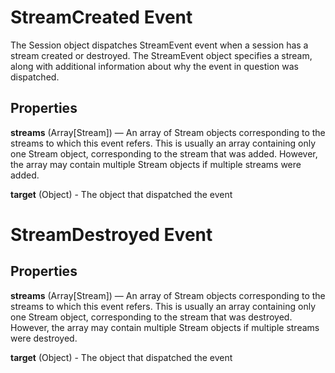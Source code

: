 # StreamCreated Event

The Session object dispatches StreamEvent event when a session has a stream created or destroyed. The StreamEvent object specifies a stream, along with additional information about why the event in question was dispatched.

## Properties

**streams** (Array[Stream]) —  An array of Stream objects corresponding to the streams to which this event refers. This is usually an array containing only one Stream object, corresponding to the stream that was added. However, the array may contain multiple Stream objects if multiple streams were added.

**target** (Object) - The object that dispatched the event


# StreamDestroyed Event

## Properties

**streams** (Array[Stream]) —  An array of Stream objects corresponding to the streams to which this event refers. This is usually an array containing only one Stream object, corresponding to the stream that was destroyed. However, the array may contain multiple Stream objects if multiple streams were destroyed.

**target** (Object) - The object that dispatched the event
